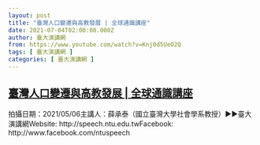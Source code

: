 ```yaml
---
layout: post
title: "臺灣人口變遷與高教發展 | 全球通識講座"
date: 2021-07-04T02:00:08.000Z
author: 臺大演講網
from: https://www.youtube.com/watch?v=Knj0d5UeO2Q
tags: [ 臺大演講網 ]
categories: [ 臺大演講網 ]
---
```

<!--1625364008000-->
[臺灣人口變遷與高教發展 | 全球通識講座](https://www.youtube.com/watch?v=Knj0d5UeO2Q)
------

<div>
拍攝日期：2021/05/06主講人：薛承泰（國立臺灣大學社會學系教授）►►臺大演講網Website: http://speech.ntu.edu.twFacebook: http://www.facebook.com/ntuspeech
</div>

